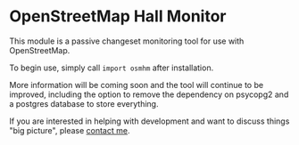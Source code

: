 OpenStreetMap Hall Monitor
==========================

This module is a passive changeset monitoring tool for use with OpenStreetMap.

To begin use, simply call `import osmhm` after installation.

More information will be coming soon and the tool will continue to be improved, including the option to remove the dependency on psycopg2 and a postgres database to store everything.

If you are interested in helping with development and want to discuss things "big picture", please [contact me](mailto:ethan-nelson@users.noreply.github.com).
